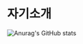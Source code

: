 # 자기소개
![Anurag's GitHub stats](https://github-readme-stats.vercel.app/api?username=mungjimangji&show_icons=true&theme=dracula)

